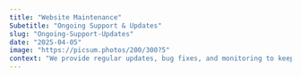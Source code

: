 ```yaml
---
title: "Website Maintenance"
Subetitle: "Ongoing Support & Updates"
slug: "Ongoing-Support-Updates"
date: "2025-04-05"
image: "https://picsum.photos/200/300?5"
context: "We provide regular updates, bug fixes, and monitoring to keep your site fast, secure, and online."
---
```

